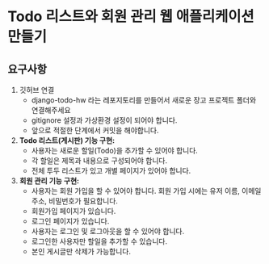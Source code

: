 # Todo 리스트와 회원 관리 웹 애플리케이션 만들기

## **요구사항**

1. 깃허브 연결
    - django-todo-hw 라는 레포지토리를 만들어서 새로운 장고 프로젝트 폴더와 연결해주세요
    - gitignore 설정과 가상환경 설정이 되어야 합니다.
    - 앞으로 적절한 단계에서 커밋을 해야합니다.
2. **Todo 리스트(게시판) 기능 구현:**
    - 사용자는 새로운 할일(Todo)을 추가할 수 있어야 합니다.
    - 각 할일은 제목과 내용으로 구성되어야 합니다.
    - 전체 투두 리스트가 있고 개별 페이지가 있어야 합니다.
3. **회원 관리 기능 구현:**
    - 사용자는 회원 가입을 할 수 있어야 합니다. 회원 가입 시에는 유저 이름, 이메일 주소, 비밀번호가 필요합니다.
    - 회원가입 페이지가 있습니다.
    - 로그인 페이지가 있습니다.
    - 사용자는 로그인 및 로그아웃을 할 수 있어야 합니다.
    - 로그인한 사용자만 할일을 추가할 수 있습니다.
    - 본인 게시글만 삭제가 가능합니다.